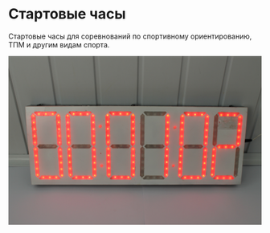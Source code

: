 # Стартовые часы
Стартовые часы для соревнований по спортивному ориентированию, ТПМ и другим видам спорта.

![](/Images/IMG_3791.JPG?raw=true)
